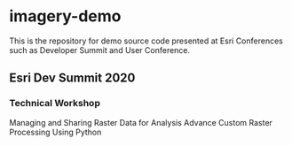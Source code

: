 # imagery-demo
This is the repository for demo source code presented at Esri Conferences such as Developer Summit and User Conference.

## Esri Dev Summit 2020
### Technical Workshop
Managing and Sharing Raster Data for Analysis
Advance Custom Raster Processing Using Python
